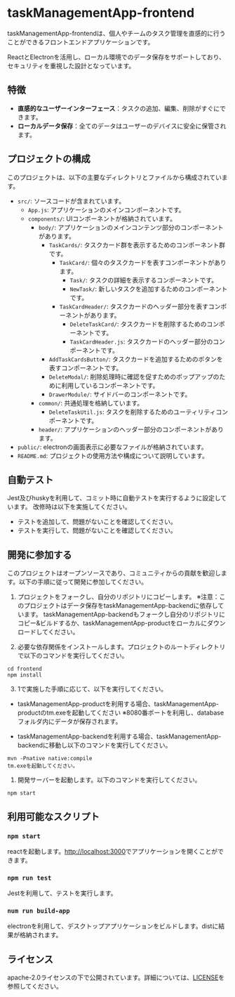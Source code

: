 # taskManagementApp-frontend

taskManagementApp-frontendは、個人やチームのタスク管理を直感的に行うことができるフロントエンドアプリケーションです。

ReactとElectronを活用し、ローカル環境でのデータ保存をサポートしており、セキュリティを重視した設計となっています。

## 特徴

- **直感的なユーザーインターフェース**：タスクの追加、編集、削除がすぐにできます。
- **ローカルデータ保存**：全てのデータはユーザーのデバイスに安全に保管されます。

## プロジェクトの構成

このプロジェクトは、以下の主要なディレクトリとファイルから構成されています。

- `src/`: ソースコードが含まれています。
  - `App.js`: アプリケーションのメインコンポーネントです。
  - `components/`: UIコンポーネントが格納されています。
    - `body/`: アプリケーションのメインコンテンツ部分のコンポーネントがあります。
      - `TaskCards/`: タスクカード群を表示するためのコンポーネント群です。
        - `TaskCard/`: 個々のタスクカードを表すコンポーネントがあります。
          - `Task/`: タスクの詳細を表示するコンポーネントです。
          - `NewTask/`: 新しいタスクを追加するためのコンポーネントです。
        - `TaskCardHeader/`: タスクカードのヘッダー部分を表すコンポーネントがあります。
          - `DeleteTaskCard/`: タスクカードを削除するためのコンポーネントです。
          - `TaskCardHeader.js`: タスクカードのヘッダー部分のコンポーネントです。
      - `AddTaskCardsButton/`: タスクカードを追加するためのボタンを表すコンポーネントです。
      - `DeleteModal/`: 削除処理時に確認を促すためのポップアップのために利用しているコンポーネントです。
      - `DrawerModule/`: サイドバーのコンポーネントです。
    - `common/`: 共通処理を格納しています。
      - `DeleteTaskUtil.js`: タスクを削除するためのユーティリティコンポーネントです。
    - `header/`: アプリケーションのヘッダー部分のコンポーネントがあります。
- `public/`: electronの画面表示に必要なファイルが格納されています。
- `README.md`: プロジェクトの使用方法や構成について説明しています。

## 自動テスト
Jest及びhuskyを利用して、コミット時に自動テストを実行するように設定しています。
改修時は以下を実施してください。

* テストを追加して、問題がないことを確認してください。
* テストを実行して、問題がないことを確認してください。

## 開発に参加する

このプロジェクトはオープンソースであり、コミュニティからの貢献を歓迎します。以下の手順に従って開発に参加してください。

1. プロジェクトをフォークし、自分のリポジトリにコピーします。
   ※注意：このプロジェクトはデータ保存をtaskManagementApp-backendに依存しています。
   taskManagementApp-backendもフォークし自分のリポジトリにコピー&ビルドするか、taskManagementApp-productをローカルにダウンロードしてください。

2. 必要な依存関係をインストールします。プロジェクトのルートディレクトリで以下のコマンドを実行してください。

```
cd frontend
npm install
```
3. 1で実施した手順に応じて、以下を実行してください。
- taskManagementApp-productを利用する場合、taskManagementApp-productのtm.exeを起動してください
※8080番ポートを利用し、databaseフォルダ内にデータが保存されます。

- taskManagementApp-backendを利用する場合、taskManagementApp-backendに移動し以下のコマンドを実行してください。
```
mvn -Pnative native:compile
tm.exeを起動してください。
```

1. 開発サーバーを起動します。以下のコマンドを実行してください。

```
npm start
```

## 利用可能なスクリプト
### `npm start`
reactを起動します。[http://localhost:3000](http://localhost:3000)でアプリケーションを開くことができます。

### `npm run test`
Jestを利用して、テストを実行します。

### `num run build-app`
electronを利用して、デスクトップアプリケーションをビルドします。distに結果が格納されます。

## ライセンス
apache-2.0ライセンスの下で公開されています。詳細については、[LICENSE](./LICENSE)を参照してください。